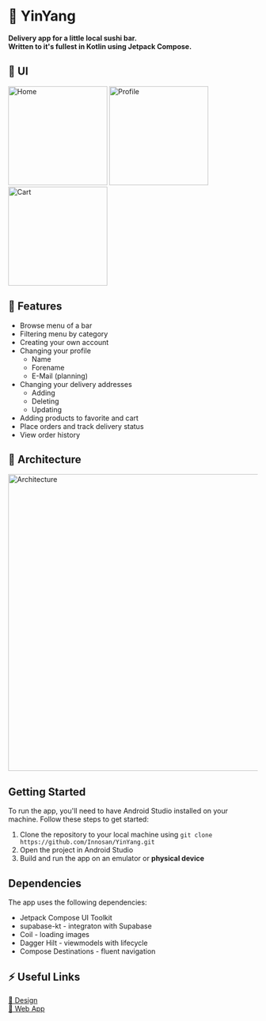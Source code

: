 # 🌸 YinYang
**Delivery app for a little local sushi bar.**<br>
**Written to it's fullest in Kotlin using Jetpack Compose.**

## 🔧 UI
<p float="left">
  <img src="https://drive.google.com/uc?export=view&id=1SJZzY73Wpdmzriw8O3npBNJXiO3yf6H9" width="200" heigth="400" alt="Home" />
  <img src="https://drive.google.com/uc?export=view&id=1vWwPNVFSFd3GjwGfEduFvRBLjYVz3gHG" width="200" heigth="400" alt="Profile" />
  <img src="https://drive.google.com/uc?export=view&id=1UXRGN8JeVrtLOHsXX0bqPlgFWIoFKhWw" width="200" heigth="400" alt="Cart" />
</p>

## 🔧 Features 
 
- Browse menu of a bar
- Filtering menu by category
- Creating your own account
- Changing your profile
  - Name
  - Forename
  - E-Mail (planning)
- Changing your delivery addresses
  - Adding
  - Deleting
  - Updating
- Adding products to favorite and cart
- Place orders and track delivery status 
- View order history

## 🔧 Architecture

<img src="https://drive.google.com/uc?export=view&id=1aXPBi_cQHbtCcbb6z-qQ3j_GX9ibfyTF" width="600" heigth="200" alt="Architecture" />

## Getting Started 
 
To run the app, you'll need to have Android Studio installed on your machine. Follow these steps to get started: 
 
1. Clone the repository to your local machine using ```git clone https://github.com/Innosan/YinYang.git```
2. Open the project in Android Studio 
3. Build and run the app on an emulator or **physical device** 

## Dependencies 
The app uses the following dependencies: 
- Jetpack Compose UI Toolkit 
- supabase-kt - integraton with Supabase
- Coil - loading images
- Dagger Hilt - viewmodels with lifecycle
- Compose Destinations - fluent navigation

## ⚡ Useful Links

[🔗 Design](https://www.figma.com/file/gvoieVkj5ls8RFL3KQzvq5/Some-Things?node-id=503%3A169&t=CkvoowD6IL23ebkW-1)
<br>
[🔗 Web App](https://github.com/Prosperous1/yin_yang.git)
